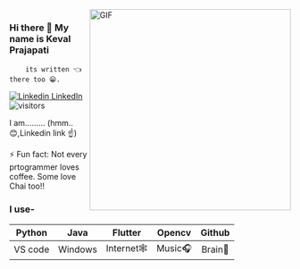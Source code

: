 <img align="right" alt="GIF" src="https://i.postimg.cc/6QJdNmR3/giphy.gif" width="360"/>

### Hi there 👋 My name is Keval Prajapati
        its written 👈 there too 😁.

[![Linkedin](https://i.stack.imgur.com/gVE0j.png) LinkedIn](https://www.linkedin.com/in/keval-prajapati-7112771a6/)&nbsp; ![visitors](https://hit-badger.glitch.me/badge?page_id=kevalprajapati.id)

<!--
**kevalprajapati/kevalprajapati** is a ✨ _special_ ✨ repository because its `README.md` (this file) appears on your GitHub profile.

Here are some ideas to get you started:

- 🔭 I’m currently working on ...
- 🌱 I’m currently learning ...
- 👯 I’m looking to collaborate on ...
- 🤔 I’m looking for help with ...
- 💬 Ask me about ...    ![](https://github-readme-stats.vercel.app/api?username=bhav09&show_icons=true&line_height=30)
- 📫 How to reach me: ...
- 😄 Pronouns: ...
- ⚡ Fun fact: ...

-->

I am......... (hmm..😊,Linkedin link ☝)

⚡ Fun fact: Not every prtogrammer loves coffee. Some love Chai too!!


### I use-


| Python | Java | Flutter | Opencv | Github |
| :---: | :---: | :---: | :---: | :---: |
| VS code | Windows | Internet🕸 | Music🎧 | Brain🧠|



